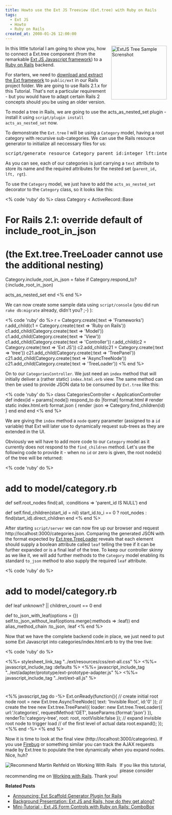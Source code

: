 ```yaml
---
title: Howto use the Ext JS Treeview (Ext.tree) with Ruby on Rails
tags:
  - Ext JS
  - Howto
  - Ruby on Rails
created_at: 2008-01-26 12:00:00
---
```


<img src="/2008/01/26/howto-use-the-ext-js-treeview-exttree-with-ruby-on-rails/ExtJS Tree.png" alt="ExtJS Tree Sample Screnshot" border="0" width="173" height="168" align="right" style="padding-left:10px;padding-bottom:10px"/>In this little tutorial I am going to show you, how to connect a Ext.tree component (from the remarkable <a href="http://extjs.com/">Ext JS Javascript framework</a>) to a <a href="http://www.rubyonrails.org/">Ruby on Rails</a> backend.

For starters, we need to <a href="">download and extract the Ext framework</a> to <code>public/ext</code> in our Rails project folder. We are going to use Rails 2.1.x for this Tutorial. That's not a particular requirement - but you would have to adapt certain Rails 2 concepts should you be using an older version.

To model a tree in Rails, we are going to use the acts_as_nested_set plugin - install it using <code>script/plugin install acts_as_nested_set</code> now.

To demonstrate the <code>Ext.tree</code> I will be using a <code>Category</code> model, having a root category with recursive sub-categories. We can use the Rails resource generator to initialize all neccessary files for us:

<pre>
script/generate resource Category parent_id:integer lft:integer rgt:integer text:string</pre>

As you can see, each of our categories is just carrying a <code>text</code> attribute to store its name and the required attributes for the nested set (<code>parent_id, lft, rgt</code>).

To use the <code>Category</code> model, we just have to add the <code>acts_as_nested_set</code> decorator to the <code>Category</code> class, so it looks like this:

<% code 'ruby' do %>
class Category < ActiveRecord::Base
  # For Rails 2.1: override default of include_root_in_json
  # (the Ext.tree.TreeLoader cannot use the additional nesting)
  Category.include_root_in_json = false if Category.respond_to?(:include_root_in_json)

  acts_as_nested_set
end
<% end %>

We can now create some sample data using <code>script/console</code> (you did run <code>rake db:migrate</code> already, didn't you? ;-) ):

<% code 'ruby' do %>
r = Category.create(:text => 'Frameworks')
r.add_child(c1 = Category.create(:text => 'Ruby on Rails'))
c1.add_child(Category.create(:text => 'Model'))
c1.add_child(Category.create(:text => 'View'))
c1.add_child(Category.create(:text => 'Controller'))
r.add_child(c2 = Category.create(:text => 'Ext JS'))
c2.add_child(c21 = Category.create(:text => 'tree'))
c21.add_child(Category.create(:text => 'TreePanel'))
c21.add_child(Category.create(:text => 'AsyncTreeNode'))
c21.add_child(Category.create(:text => 'TreeLoader'))
<% end %>

On to our <code>CategoriesController</code>. We just need an <code>index</code> method that will initially deliver a (rather static) <code>index.html.erb</code> view. The same method can then be used to provide JSON data to be consumed by <code>Ext.tree</code> like this:

<% code 'ruby' do %>
class CategoriesController < ApplicationController
  def index(id = params[:node])
    respond_to do |format|
      format.html # render static index.html.erb
      format.json { render :json => Category.find_children(id) }
    end
  end
end
<% end %>

We are giving the <code>index</code> method a <code>node</code> query parameter (assigned to a <code>id</code> variable) that Ext will later use to dynamically request sub-trees as they are extended in the UI.

Obviously we will have to add more code to our <code>Category</code> model as it currently does not respond to the <code>find_children</code> method. Let's use the following code to provide it - when no <code>id</code> or zero is given, the root node(s) of the tree will be returned:

<% code 'ruby' do %>
  # add to model/category.rb
  def self.root_nodes
    find(:all, :conditions => 'parent_id IS NULL')
  end

  def self.find_children(start_id = nil)
    start_id.to_i == 0 ? root_nodes : find(start_id).direct_children
  end
<% end %>

After starting <code>script/server</code> we can now fire up our browser and request http://localhost:3000/categories.json. Comparing the generated JSON with the format expected by <a href="http://extjs.com/deploy/dev/docs/?class=Ext.tree.TreeLoader">Ext.tree.TreeLoader</a> reveals that each element should supply a boolean attribute called <code>leaf</code> telling the tree if it can be further expanded or is a final leaf of the tree. To keep our controller skinny as we like it, we will add further methods to the <code>Category</code> model enabling its standard <code>to_json</code> method to also supply the required <code>leaf</code> attribute.

<% code 'ruby' do %>
  # add to model/category.rb
  def leaf
    unknown? || children_count == 0
  end

  def to_json_with_leaf(options = {})
    self.to_json_without_leaf(options.merge(:methods => :leaf))
  end
  alias_method_chain :to_json, :leaf
<% end %>

Now that we have the complete backend code in place, we just need to put some Ext Javascript into categories/index.html.erb to try the tree live:

<% code 'ruby' do %>
<!DOCTYPE html PUBLIC "-//W3C//DTD XHTML 1.0 Transitional//EN"
       "http://www.w3.org/TR/xhtml1/DTD/xhtml1-transitional.dtd">
<html xmlns="http://www.w3.org/1999/xhtml" xml:lang="en" lang="en">
<head>
  <meta http-equiv="content-type" content="text/html;charset=UTF-8" />
  <title>Ext.tree with Ruby on Rails Example</title>
  <%%= stylesheet_link_tag "../ext/resources/css/ext-all.css" %>
  <%%= javascript_include_tag :defaults %>
  <%%= javascript_include_tag "../ext/adapter/prototype/ext-prototype-adapter.js" %>
  <%%= javascript_include_tag "../ext/ext-all.js" %>
</head>
<body>
  <div id="category-tree" style="padding:20px"></div>
  <%% javascript_tag do -%>
    Ext.onReady(function(){
      // create initial root node
      root = new Ext.tree.AsyncTreeNode({
        text: 'Invisible Root',
        id:'0'
      });
      // create the tree
      new Ext.tree.TreePanel({
        loader: new Ext.tree.TreeLoader({
          url:'/categories',
          requestMethod:'GET',
          baseParams:{format:'json'}
        }),
        renderTo:'category-tree',
        root: root,
        rootVisible:false
      });
      // expand invisible root node to trigger load
      // of the first level of actual data
      root.expand();
    });
  <%% end -%>
</body>
</html>
<% end %>

Now it is time to look at the final view (http://localhost:3000/categories). If you use <a href="https://addons.mozilla.org/de/firefox/addon/1843">Firebug</a> or something similar you can track the AJAX requests made by Ext.tree to populate the tree dynamically when you expand nodes. Nice, huh?

<a href="http://www.workingwithrails.com/recommendation/new/person/6641-martin-rehfeld"><img align="left" style="border: 0pt none ; padding-right: 7px; padding-bottom: 5px" alt="Recommend Martin Rehfeld on Working With Rails" src="http://workingwithrails.com/images/tools/compact-small-button.jpg" /></a>If you like this tutorial, please consider recommending me on <a href="http://www.workingwithrails.com/recommendation/new/person/6641-martin-rehfeld">Working with Rails</a>. Thank you!

<div style="clear:left"><strong>Related Posts</strong></div>
<ul>
	<li><a href="/2008/01/18/announcing-ext-scaffold-generator-plugin-for-rails/">Announcing: Ext Scaffold Generator Plugin for Rails</a></li>
	<li><a href="/2008/01/08/ext-js-and-rails-how-do-they-get-along/">Background Presentation: Ext JS and Rails, how do they get along?</a></li>
	<li><a href="/2008/02/02/advanced-ext-js-form-controls-with-ruby-on-rails-combobox/">Mini-Tutorial - Ext JS Form Controls with Ruby on Rails: ComboBox</a></li>
</ul>

